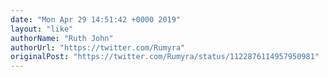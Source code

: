 ```yaml
---
date: "Mon Apr 29 14:51:42 +0000 2019"
layout: "like"
authorName: "Ruth John"
authorUrl: "https://twitter.com/Rumyra"
originalPost: "https://twitter.com/Rumyra/status/1122876114957950981"
---
```

